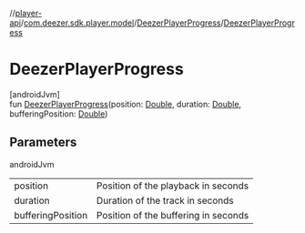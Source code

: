 //[player-api](../../../index.md)/[com.deezer.sdk.player.model](../index.md)/[DeezerPlayerProgress](index.md)/[DeezerPlayerProgress](-deezer-player-progress.md)

# DeezerPlayerProgress

[androidJvm]\
fun [DeezerPlayerProgress](-deezer-player-progress.md)(position: [Double](https://kotlinlang.org/api/latest/jvm/stdlib/kotlin/-double/index.html), duration: [Double](https://kotlinlang.org/api/latest/jvm/stdlib/kotlin/-double/index.html), bufferingPosition: [Double](https://kotlinlang.org/api/latest/jvm/stdlib/kotlin/-double/index.html))

## Parameters

androidJvm

| | |
|---|---|
| position | Position of the playback in seconds |
| duration | Duration of the track in seconds |
| bufferingPosition | Position of the buffering in seconds |
